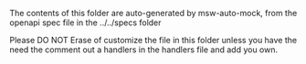 The contents of this folder are auto-generated by msw-auto-mock, from the openapi spec file in the ../../specs folder

Please DO NOT Erase of customize the file in this folder unless you have the need the comment out a handlers in the handlers file and add you own.